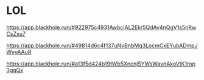 # LOL

https://app.blackhole.run/#922975c4931AwbciAL2Ekr5QdAv4nQgV1s5nRwCsZxu7

https://app.blackhole.run/#49814d6c4f137uNvBnbMg3LocmCxEYubADmpJWyyAAuR

https://app.blackhole.run/#a13f5d424b19tWb5Xncnj5YWsWavnAkoVtK1rop3gqQx 
